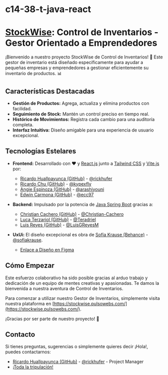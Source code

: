 # c14-38-t-java-react

# [StockWise](https://stockwise.pulsowebs.com/): Control de Inventarios - Gestor Orientado a Emprendedores

¡Bienvenido a nuestro proyecto StockWise de Control de Inventarios! 🚀 Este gestor de inventario está diseñado específicamente para ayudar a pequeñas empresas y emprendedores a gestionar eficientemente su inventario de productos. 📊

## Características Destacadas

- **Gestión de Productos:** Agrega, actualiza y elimina productos con facilidad.
- **Seguimiento de Stock:** Mantén un control preciso en tiempo real.
- **Histórico de Movimientos:** Registra cada cambio para una auditoría completa.
- **Interfaz Intuitiva:** Diseño amigable para una experiencia de usuario excepcional.

## Tecnologías Estelares

- **Frontend:** Desarrollado con ❤️ y [React.js](https://reactjs.org/) junto a [Tailwind CSS](https://tailwindcss.com/) y [Vite.js](https://vitejs.dev/) por:
  - [Ricardo Huallpayunca (GitHub)](https://github.com/rickhufer) - [@rickhufer](https://github.com/rickhufer)
  - [Ricardo Chu (GitHub)](https://github.com/kypexfly) - [@kypexfly](https://github.com/kypexfly)
  - [Angie Espinoza (GitHub)](https://github.com/arashiyouni) - [@arashiyouni](https://github.com/arashiyouni)
  - [Edwin Carmona (GitHub)](https://github.com/ecc97) - [@ecc97](https://github.com/ecc97)

- **Backend:** Impulsado por la potencia de [Java Spring Boot](https://spring.io/projects/spring-boot) gracias a:
  - [Christian Cachero (GitHub)](https://github.com/Christian-Cachero) - [@Christian-Cachero](https://github.com/Christian-Cachero)
  - [Luca Terzariol (GitHub)](https://github.com/Teradriel) - [@Teradriel](https://github.com/Teradriel)
  - [Luis Reyes (GitHub)](https://github.com/LuisGReyesM) - [@LuisGReyesM](https://github.com/LuisGReyesM)

- **UxUi:** El diseño excepcional es obra de [Sofía Krause (Behance)](https://www.behance.net/sofiakrause) - [@sofiakrause](https://www.behance.net/sofiakrause).
  - [Enlace a Diseño en Figma](https://www.figma.com/file/pLQfa73YuPvjlTsXhSjmSc/Stockwise)

## Cómo Empezar

Este esfuerzo colaborativo ha sido posible gracias al arduo trabajo y dedicación de un equipo de mentes creativas y apasionadas. Te damos la bienvenida a nuestra aventura de Control de Inventarios.

Para comenzar a utilizar nuestro Gestor de Inventarios, simplemente visita nuestra plataforma en [https://stockwise.pulsowebs.com/](https://stockwise.pulsowebs.com/).

¡Gracias por ser parte de nuestro proyecto! 🌟

## Contacto

Si tienes preguntas, sugerencias o simplemente quieres decir ¡Hola!, puedes contactarnos:

- [Ricardo Huallpayunca (GitHub)](https://github.com/rickhufer) - [@rickhufer](https://github.com/rickhufer) - Project Manager
- [¡Toda la tripulación!](#desarrollo)
